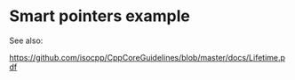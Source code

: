 # Smart pointers example

See also:

https://github.com/isocpp/CppCoreGuidelines/blob/master/docs/Lifetime.pdf
